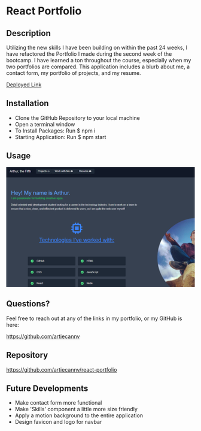# React Portfolio

## Description

Utilizing the new skills I have been building on within the past 24 weeks, I have refactored the Portfolio I made during the second week of the bootcamp. I have learned a ton throughout the course, especially when my two portfolios are compared. This application includes a blurb about me, a contact form, my portfolio of projects, and my resume.

<a href="https://arthur-cann-5-portfolio.netlify.app/">Deployed Link</a>

## Installation

<ul>
    <li>Clone the GitHub Repository to your local machine</li>
    <li>Open a terminal window</li>
    <li>To Install Packages: Run $ npm i</li>
    <li>Starting Application: Run $ npm start</li>
</ul>       
        
## Usage
 
![screenshot](./images/react-portfolio-mockup.png)
        
 
## Questions?

Feel free to reach out at any of the links in my portfolio, or my GitHub is here:

https://github.com/artiecannv

## Repository

https://github.com/artiecannv/react-portfolio

## Future Developments

<ul>
    <li>Make contact form more functional</li>
    <li>Make 'Skills' component a little more size friendly</li>
    <li>Apply a motion background to the entire application</li>
    <li>Design favicon and logo for navbar</li>
</ul>

